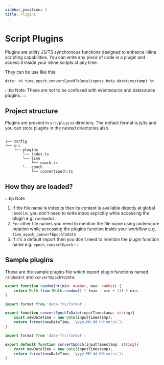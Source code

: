 ```yaml
---
sidebar_position: 3
title: Plugins
---
```


# Script Plugins

Plugins are utility JS/TS synchronous functions designed to enhance inline scripting capabilities. You can write any piece of code in a plugin and access it inside your inline scripts at any time.

They can be use like this         
```
date: <% time_epoch_convertEpochToDate(inputs.body.datetimestamp) %>
```

:::tip
Note: These are not to be confused with eventsource and datasource plugins. 
:::

## Project structure
Plugins are present in `src/plugins` directory. The default format is js/ts and you can store plugins in the nested directories also.
```
.
├── config
└── src
    └── plugins
        └── index.ts
        └── time
            └── epoch.ts
        └── epoch
            └── convertEpoch.ts
```
## How they are loaded?
:::tip Note
1. If the file name is index.ts then its content is available directly at global level i.e. you don't need to write index explicitly while accessing the plugin e.g. `randomInt`.    
2. For other file names you need to mention the file name using underscore notation while accessing the plugins function inside your workflow e.g. `time_epoch_convertEpochToDate`
3. If it's a default import then you don't need to mention the plugin function name e.g. `epoch_convertEpoch`
:::

## Sample plugins
These are the sample plugins file which export plugin functions named `randomInt` and `convertEpochToDate`.
```ts title="plugins/index.ts"
export function randomInt(min: number, max: number) {
    return Math.floor(Math.random() * (max - min + 1)) + min;
}
```

```ts title="plugins/time/epoch.ts"
import format from 'date-fns/format';

export function convertEpochToDate(inputTimestamp: string){
    const newDateTime = new Date(inputTimestamp);
    return format(newDateTime, 'yyyy-MM-dd HH:mm:ss');
}
```

```ts title="plugins/epoch/convertEpoch.ts"
import format from 'date-fns/format';

export default function convertEpoch(inputTimestamp: string){
    const newDateTime = new Date(inputTimestamp);
    return format(newDateTime, 'yyyy-MM-dd HH:mm:ss');
}
```
<!-- 
## Sample workflow using plugins
You can use these plugins in your workflows as given below:
```
  - id: httpbinCof_step1
    description: Hit http bin with some dummy data. It will send back same as response
    fn: datasource.api.post./anything
    args:
      data:
        personal_email_id: 'ala.eforwich@email.com'
        id: <% 'UID-' + randomInt(1,9) %>
        date: <% time_epoch_convertEpochToDate(inputs.body.datetimestamp) %>
        default_date: <% epoch_convertEpoch(inputs.body.datetimestamp) %>

``` -->